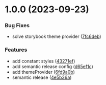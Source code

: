 # 1.0.0 (2023-09-23)


### Bug Fixes

* solve storybook theme provider ([7fc6deb](https://github.com/tosaken1116/fragment-ui/commit/7fc6deb9091870939119fa4dc42eef4b8d0ae5c7))


### Features

* add constant styles ([43271ef](https://github.com/tosaken1116/fragment-ui/commit/43271ef9616de0665a9cdf7981f348fa38e6f747))
* add semantic release config ([d65ef1c](https://github.com/tosaken1116/fragment-ui/commit/d65ef1c6356216871c6aebceb4ad47ca71695788))
* add themeProvider ([6fd9a0b](https://github.com/tosaken1116/fragment-ui/commit/6fd9a0bb25de313eb384b408d084d026303cd389))
* semantic release ([4e5b36a](https://github.com/tosaken1116/fragment-ui/commit/4e5b36abd3938aec338e13f591a0195fa79b32ca))
